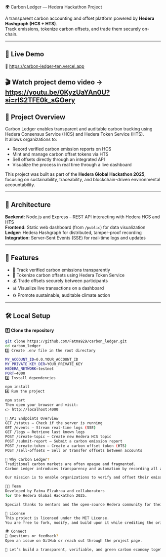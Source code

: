  🌍 Carbon Ledger — Hedera Hackathon Project

A transparent carbon accounting and offset platform powered by **Hedera Hashgraph (HCS + HTS)**.  
Track emissions, tokenize carbon offsets, and trade them securely on-chain.

---

## 🚀 Live Demo
🔗 https://carbon-ledger-ten.vercel.app  

🎬 Watch project demo video →  https://youtu.be/0KyzUaYAn0U?si=rlS2TFE0k_sGOery
---

## 🧠 Project Overview

Carbon Ledger enables transparent and auditable carbon tracking using Hedera Consensus Service (HCS) and Hedera Token Service (HTS).  
It allows organizations to:

- Record verified carbon emission reports on HCS  
- Mint and manage carbon offset tokens via HTS  
- Sell offsets directly through an integrated API  
- Visualize the process in real time through a live dashboard  

This project was built as part of the **Hedera Global Hackathon 2025**, focusing on sustainability, traceability, and blockchain-driven environmental accountability.

---

## 🧩 Architecture

**Backend:** Node.js and Express – REST API interacting with Hedera HCS and HTS  
**Frontend:** Static web dashboard (from `/public`) for data visualization  
**Ledger:** Hedera Hashgraph for distributed, tamper-proof recording  
**Integration:** Server-Sent Events (SSE) for real-time logs and updates  

---

## 📖 Features

- 🌿 Track verified carbon emissions transparently  
- 🔗 Tokenize carbon offsets using Hedera Token Service  
- 💰 Trade offsets securely between participants  
- 📊 Visualize live transactions on a dashboard  
- ♻️ Promote sustainable, auditable climate action  

---

## 🛠 Local Setup

**1️⃣ Clone the repository**
```bash
git clone https://github.com/Fatma929/carbon_ledger.git
cd carbon_ledger
2️⃣ Create .env file in the root directory

MY_ACCOUNT_ID=0.0.YOUR_ACCOUNT_ID
MY_PRIVATE_KEY_DER=YOUR_PRIVATE_KEY
HEDERA_NETWORK=testnet
PORT=4000
3️⃣ Install dependencies

npm install
4️⃣ Run the project

npm start
Then open your browser and visit:
👉 http://localhost:4000

🔌 API Endpoints Overview
GET /status – Check if the server is running
GET /events – Stream real-time logs (SSE)
GET /logs – Retrieve last known logs
POST /create-topic – Create new Hedera HCS topic
POST /submit-report – Submit a carbon emission report
POST /create-token – Create a carbon offset token (HTS)
POST /sell-offsets – Sell or transfer offsets between accounts

🌱 Why Carbon Ledger?
Traditional carbon markets are often opaque and fragmented.
Carbon Ledger introduces transparency and automation by recording all actions on Hedera Hashgraph — making carbon offsets auditable, traceable, and trustworthy.

Our mission is to enable organizations to verify and offset their emissions efficiently, supporting a greener planet through open and reliable technology.

👩‍💻 Team
Developed by Fatma Elzahraa and collaborators
for the Hedera Global Hackathon 2025.

Special thanks to mentors and the open-source Hedera community for their continuous support.

🪪 License
This project is licensed under the MIT License.
You are free to fork, modify, and build upon it while crediting the original source.

🌍 Connect
💬 Questions or feedback?
Open an issue on GitHub or reach out through the project page.

🚀 Let’s build a transparent, verifiable, and green carbon economy together.


